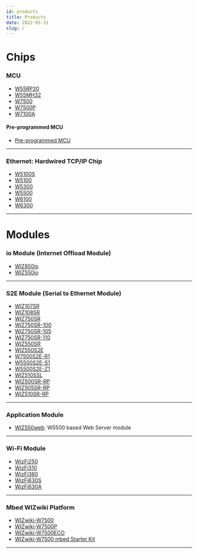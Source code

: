 ```yaml
---
id: products
title: Products
date: 2022-05-31
slug: /
---
```


# Chips
### MCU

  - [W55RP20](./iMCU/W55RP20/overview.md)
  - [W55MH32](./iMCU/W55MH32/Overview.md)
  - [W7500](./iMCU/W7500/Overview.md)
  - [W7500P](./iMCU/W7500P/Overview.md)
  - [W7100A](./iMCU/W7100/W7100A.md)
#### Pre-programmed MCU
  - [Pre-programmed MCU](./Pre-programmed-MCU/Pre-programmed-MCU.md) 
-----
### Ethernet: Hardwired TCP/IP Chip

  - [W5100S](./iEthernet/W5100S/Overview.md)
  - [W5100](./iEthernet/W5100/Overview.md)
  - [W5300](./iEthernet/W5300/Overview.md)
  - [W5500](./iEthernet/W5500/Overview.md)
  - [W6100](./iEthernet/W6100/Overview.md)
  - [W6300](./iEthernet/W6300/Overview.md)

-----

# Modules
### io Module (Internet Offload Module)

  * [WIZ850io](./Modules/ioModule/WIZ850io.md)
  * [WIZ550io](./Modules/ioModule/wiz550io.md)

-----

### S2E Module (Serial to Ethernet Module)

<!-- ### 1 Serial Port -->

 * [WIZ107SR](./Modules/Serial-to-Ethernet-Module/WIZ107SR/wiz107sr.md)
 * [WIZ108SR](./Modules/Serial-to-Ethernet-Module/WIZ108SR/wiz108sr.md)
 * [WIZ750SR](./Modules/Serial-to-Ethernet-Module/WIZ750SR/WIZ750SR.mdx)
 * [WIZ750SR-100](./Modules/Serial-to-Ethernet-Module/WIZ750SR-100/WIZ750SR-100.mdx)
 * [WIZ750SR-105](./Modules/Serial-to-Ethernet-Module/WIZ750SR-105/WIZ750SR-105.mdx)
 * [WIZ750SR-110](./Modules/Serial-to-Ethernet-Module/WIZ750SR-110/WIZ750SR-110.mdx)
 * [WIZ550SR](./Modules/Serial-to-Ethernet-Module/WIZ550SR/WIZ550SR.mdx)
 * [WIZ550S2E](./Modules/Serial-to-Ethernet-Module/WIZ550S2E/WIZ550S2E.md)
 * [W7500S2E-R1](./Modules/Serial-to-Ethernet-Module/W7500S2E-R1/W7500S2E-R1.mdx)
 * [W5500S2E-S1](./Modules/Serial-to-Ethernet-Module/W5500S2E-S1/W5500S2E-S1.mdx)
 * [W5500S2E-Z1](./Modules/Serial-to-Ethernet-Module/W5500S2E-Z1/W5500S2E-Z1.mdx)
 * [WIZ510SSL](./Modules/Serial-to-Ethernet-Module/WIZ510SSL/WIZ510SSL.md)
 * [WIZ500SR-RP](./Modules/Serial-to-Ethernet-Module/WIZ500SR-RP/WIZ500SR-RP.mdx)
 * [WIZ505SR-RP](./Modules/Serial-to-Ethernet-Module/WIZ505SR-RP/WIZ505SR-RP.mdx)
 * [WIZ510SR-RP](./Modules/Serial-to-Ethernet-Module/WIZ510SR-RP/WIZ510SR-RP.mdx)

<!-- ### 2 Serial Port -->

<!-- ### 4 Serial Port -->

-----

### Application Module

  * [WIZ550web](./App-Module/WIZ550web/WIZ550web.md): W5500 based Web Server module

-----

### Wi-Fi Module

  * [WizFi250](./Wi-Fi-Module/WizFi250/WizFi250.md)
  * [WizFi310](./Wi-Fi-Module/WizFi310/WizFi310.md)
  * [WizFi360](./Wi-Fi-Module/WizFi360/WizFi360.mdx)
  * [WizFi630S](./Wi-Fi-Module/WizFi630S/WizFi630S.mdx)
  * [WizFi630A](./Wi-Fi-Module/WizFi630A/WizFi630A.md)

-----

### Mbed WIZwiki Platform

  - [WIZwiki-W7500](./Mbed-WIZwiki-Platform/wizwiki-w7500.md)
  - [WIZwiki-W7500P](./Mbed-WIZwiki-Platform/wizwiki-w7500p.md) 
  - [WIZwiki-W7500ECO](./Mbed-WIZwiki-Platform/wizwiki-w7500eco.md)
  - [WIZwiki-W7500 mbed Starter Kit](./Mbed-WIZwiki-Platform/WIZwiki-W7500-Mbed-Starter-Kit/WIZwiki-W7500-Mbed-Starter-Kit.md)

-----
<!-- 
## Open Source Hardware

### W7500 based 

* Board
  * [Surf 5](./Open-Source-Hardware/surf5/surf5.md)


### RP2040 (Raspberry Pi Pico) based 

* Board
  * [WizFi360-EVB-Pico](./Open-Source-Hardware/WizFi360-EVB-Pico.md)
  * [W6100-EVB-Pico](./iEthernet/W6100/W6100-EVB-Pico.md)
  * [W5500-EVB-Pico](./iEthernet/W5500/w5500-evb-pico.md)
  * [W5100S-EVB-Pico](./iEthernet/W5100S/w5100s-evb-pico.md)


### RP2350 (Raspberry Pi Pico2) based 

* Board
  * [W6300-EVB-Pico2](./iEthernet/W6300/W6300-EVB-Pico2.md)
  * [W6100-EVB-Pico2](./iEthernet/W6100/W6100-EVB-Pico2.md)
  * [W5500-EVB-Pico2](./iEthernet/W5500/w5500-evb-pico2.md)
  * [W5100S-EVB-Pico2](./iEthernet/W5100S/w5100s-evb-pico2.md)
  
* HAT
  * [WIZnet Ethernet HAT](./Open-Source-Hardware/WIZnet-Ethernet-HAT.md)

### Arduino

* Board
  * [WizArduino M0 ETH](./Open-Source-Hardware/WizArduino_M0_ETH_eng.md)
    * [WizArduino M0 ETH (KO)](./Open-Source-Hardware/WizArduino_M0_ETH.md)
  * [WizArduino MEGA WIFI](./Open-Source-Hardware/WizArduino_MEGA_WIFI_eng.md)
    * [WizArduino MEGA WIFI (KO)](./Open-Source-Hardware/WizArduino_MEGA_WIFI.md)
* Shield
  * [W5500 Ethernet Shield](./Open-Source-Hardware/W5500_Ethernet_Shield.md)
    * [W5500 Ethernet Shield (KO)](./Open-Source-Hardware/W5500_Ethernet_Shield_kor.md)
    * [W5500 Ethernet Shield (JP)](./Open-Source-Hardware/W5500_Ethernet_Shield_jp.md)
  * [W5100S (MKR-)Ethernet Shield](./Open-Source-Hardware/W5100S-MKR-Ethernet-Shield.md)
  * [W6100 (MKR-)Ethernet Shield](./Open-Source-Hardware/W6100-MKR-Ethernet-Shield.md)
  * [WizFi310 Shield (discontinued)](./Open-Source-Hardware/WizFi310_Shield.md)
  * [ioShield-A](./Open-Source-Hardware/ioShield-A.md)
  * [ioShield-K](./Open-Source-Hardware/ioShield-K.md)
  * [ioShield-L](./Open-Source-Hardware/ioShield-L.md)

### PoE 

* Module
  * [WIZPoE-P1](./Open-Source-Hardware/PoE/WIZPoE-P1.md)

<!-- 
  - [WizFi360-EVB-Pico](Open-Source-Hardware/WizFi360-EVB-Pico.md)
  - [WIZnet Ethernet HAT](Open-Source-Hardware/WIZnet-Ethernet-HAT.md)
  - [WizArduino M0 ETH](Open-Source-Hardware/WizArduino_M0_ETH.md)
  - [WizArduino MEGA WIFI](Open-Source-Hardware/WizArduino_MEGA_WIFI.md)
  - [WizFi310 Shield](Open-Source-Hardware/WizFi310_Shield.md)
  - [W5500 Ethernet Shield](Open-Source-Hardware/W5500_Ethernet_Shield.md)
  - [ioShield-A](Open-Source-Hardware/ioShield-A.md)
  - [ioShield-K](Open-Source-Hardware/ioShield-K.md)
  - [ioShield-L](Open-Source-Hardware/ioShield-L.md) 
-->

